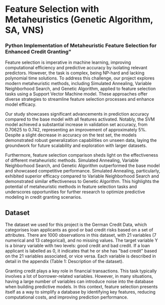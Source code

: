# Feature Selection with Metaheuristics (Genetic Algorithm, SA, VNS)

### Python Implementation of Metaheuristic Feature Selection for Enhanced Credit Granting"

Feature selection is imperative in machine learning, improving computational efficiency and predictive accuracy by isolating relevant predictors. However, the task is complex, being NP-hard and lacking polynomial time solutions. To address this challenge, our project explores modern metaheuristic methods, including Simulated Annealing, Variable Neighborhood Search, and Genetic Algorithm, applied to feature selection tasks using a Support Vector Machine model. These approaches offer diverse strategies to streamline feature selection processes and enhance model efficacy.

Our study showcases significant advancements in prediction accuracy compared to the base model with all features activated. Notably, the SVM model achieved a substantial increase in validation set accuracy, from 0.70625 to 0.742, representing an improvement of approximately 5%. Despite a slight decrease in accuracy on the test set, the models demonstrated robust generalization capabilities on unseen data, laying the groundwork for future scalability and exploration with larger datasets.

Furthermore, feature selection comparison sheds light on the effectiveness of different metaheuristic methods. Simulated Annealing, Variable Neighborhood Search, and Genetic Algorithm outperformed the base model and showcased competitive performance. Simulated Annealing, particularly, exhibited superior efficacy compared to Variable Neighborhood Search and demonstrated similar effectiveness to Genetic Algorithm. This highlights the potential of metaheuristic methods in feature selection tasks and underscores opportunities for further research to optimize predictive modeling in credit granting scenarios.

## Dataset
The dataset we used for this project is the German Credit Data, which categorises loan applicants
as good or bad credit risks based on a set of attributes. There are 1000 observations in this
dataset, with 21 variables (7 numerical and 13 categorical), and no missing values. The target
variable Y is a binary variable with two levels: good credit and bad credit. If a loan applicant is
labelled as 0, it indicates that he or she has "bad credit" based on the 21 variables associated, or
vice versa. Each variable is described in detail in the appendix (Table 1: Description of the
dataset).

Granting credit plays a key role in financial transactions. This task typically involves a lot of borrower-related variables. However, in many situations, having a large number of variables can introduce noise into the database when building predictive models. In this context, feature selection presents itself as a way to simplify a database by identifying key features, reducing computational costs, and improving prediction performance.


